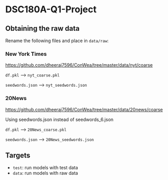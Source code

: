 # DSC180A-Q1-Project

## Obtaining the raw data

Rename the following files and place in `data/raw`:

### New York Times

https://github.com/dheeraj7596/ConWea/tree/master/data/nyt/coarse

`df.pkl` --> `nyt_coarse.pkl`

`seedwords.json` --> `nyt_seedwords.json`

### 20News

https://github.com/dheeraj7596/ConWea/tree/master/data/20news/coarse

Using seedwords.json instead of seedwords_6.json

`df.pkl` --> `20News_coarse.pkl`

`seedwords.json` --> `20News_seedwords.json`

## Targets

* `test`: run models with test data
* `data`: run models with raw data
